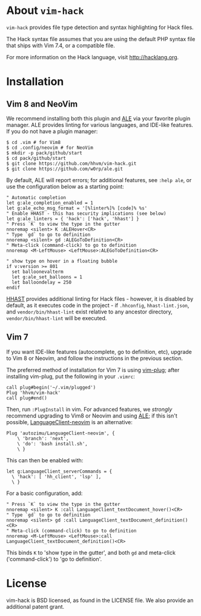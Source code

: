 About `vim-hack`
================

`vim-hack` provides file type detection and syntax highlighting for Hack files.

The Hack syntax file assumes that you are using the default PHP syntax file
that ships with Vim 7.4, or a compatible file.

For more information on the Hack language, visit http://hacklang.org.

Installation
============

Vim 8 and NeoVim
----------------

We recommend installing both this plugin and [ALE] via your favorite plugin manager. ALE provides linting for various languages, and
IDE-like features. If you do not have a plugin manager:

```
$ cd .vim # for Vim8
$ cd .config/neovim # for NeoVim
$ mkdir -p pack/github/start
$ cd pack/github/start
$ git clone https://github.com/hhvm/vim-hack.git
$ git clone https://github.com/w0rp/ale.git
```

By default, ALE will report errors; for additional features, see `:help ale`, or use the configuration below as a starting point:

```
" Automatic completion
let g:ale_completion_enabled = 1
let g:ale_echo_msg_format = '[%linter%]% [code]% %s'
" Enable HHAST - this has security implications (see below)
let g:ale_linters = { 'hack': ['hack', 'hhast'] }
" Press `K` to view the type in the gutter
nnoremap <silent> K :ALEHover<CR>
" Type `gd` to go to definition
nnoremap <silent> gd :ALEGoToDefinition<CR>
" Meta-click (command-click) to go to definition
nnoremap <M-LeftMouse> <LeftMouse>:ALEGoToDefinition<CR>

" show type on hover in a floating bubble
if v:version >= 801
  set balloonevalterm
  let g:ale_set_balloons = 1
  let balloondelay = 250
endif
```

[HHAST] provides additional linting for Hack files - however, it is disabled by default, as it executes code in the project - if `.hhconfig`, `hhast-lint.json`, and `vendor/bin/hhast-lint` exist relative to any ancestor directory, `vendor/bin/hhast-lint` will be executed.

Vim 7
-----

If you want IDE-like features (autocomplete, go to definition, etc), upgrade to Vim 8 or Neovim, and follow the instructions in the previous section.

The preferred method of installation for Vim 7 is using [vim-plug]; after installing vim-plug, put the following in your `.vimrc`:

```
call plug#begin('~/.vim/plugged')
Plug 'hhvm/vim-hack'
call plug#end()
```

Then, run `:PlugInstall` in vim. For advanced features, we *strongly* recommend upgrading to Vim8 or Neovim and using [ALE]; if this isn't possible,
[LanguageClient-neovim] is an alternative:

```
Plug 'autozimu/LanguageClient-neovim', {
    \ 'branch': 'next',
    \ 'do': 'bash install.sh',
    \ }
```

This can then be enabled with:

```
let g:LanguageClient_serverCommands = {
  \ 'hack': [ 'hh_client', 'lsp' ],
  \ }
```

For a basic configuration, add:

```
" Press `K` to view the type in the gutter
nnoremap <silent> K :call LanguageClient_textDocument_hover()<CR>
" Type `gd` to go to definition
nnoremap <silent> gd :call LanguageClient_textDocument_definition()<CR>
" Meta-click (command-click) to go to definition
nnoremap <M-LeftMouse> <LeftMouse>:call LanguageClient_textDocument_definition()<CR>
```

This binds `K` to 'show type in the gutter', and both `gd` and meta-click ('command-click') to 'go to definition'.

License
=======

vim-hack is BSD licensed, as found in the LICENSE file. We also provide an
additional patent grant.

[ALE]: https://github.com/w0rp/ale
[HHAST]: https://github.com/hhvm/hhast
[LanguageClient-neovim]: https://github.com/autozimu/LanguageClient-neovim
[vim-plug]: https://github.com/junegunn/vim-plug
